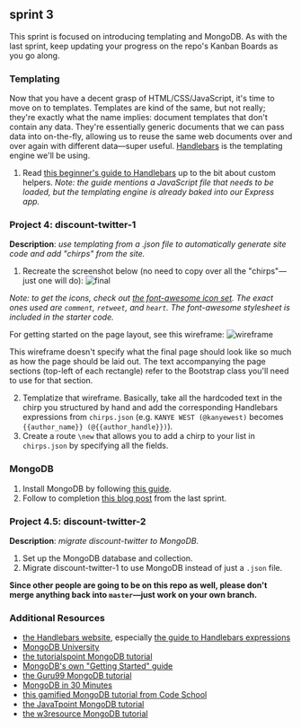 ## sprint 3
This sprint is focused on introducing templating and MongoDB. As with the last sprint, keep updating your progress on the repo's Kanban Boards as you go along.

### Templating
Now that you have a decent grasp of HTML/CSS/JavaScript, it's time to move on to templates. Templates are kind of the same, but not really; they're exactly what the name implies: document templates that don't contain any data. They're essentially generic documents that we can pass data into on-the-fly, allowing us to reuse the same web documents over and over again with different data&mdash;super useful. [Handlebars](https://handlebarsjs.com/) is the templating engine we'll be using.
1. Read [this beginner's guide to Handlebars](https://www.sitepoint.com/a-beginners-guide-to-handlebars/) up to the bit about custom helpers. *Note: the guide mentions a JavaScript file that needs to be loaded, but the templating engine is already baked into our Express app.*

### Project 4: discount-twitter-1
__Description__: *use templating from a .json file to automatically generate site code and add "chirps" from the site.*
1. Recreate the screenshot below (no need to copy over all the "chirps"&mdash;just one will do):
![final](https://github.com/sumeet-bansal/tse-training/blob/master/sprint-3/reference/final.png "final")

*Note: to get the icons, check out [the font-awesome icon set](https://fontawesome.com/icons?d=gallery&m=free). The exact ones used are `comment`, `retweet`, and `heart`. The font-awesome stylesheet is included in the starter code.*

For getting started on the page layout, see this wireframe:
![wireframe](https://github.com/sumeet-bansal/tse-training/blob/master/sprint-3/reference/wireframe.png "wireframe")

This wireframe doesn't specify what the final page should look like so much as how the page should be laid out. The text accompanying the page sections (top-left of each rectangle) refer to the Bootstrap class you'll need to use for that section.

2. Templatize that wireframe. Basically, take all the hardcoded text in the chirp you structured by hand and add the corresponding Handlebars expressions from `chirps.json` (e.g. `KANYE WEST (@kanyewest)` becomes `{{author_name}} (@{{author_handle}})`).
3. Create a route `\new` that allows you to add a chirp to your list in `chirps.json` by specifying all the fields.

### MongoDB
1. Install MongoDB by following [this guide](https://docs.mongodb.com/manual/administration/install-community/).
2. Follow to completion [this blog post](https://zellwk.com/blog/crud-express-mongodb/) from the last sprint.

### Project 4.5: discount-twitter-2
__Description__: *migrate discount-twitter to MongoDB.*
1. Set up the MongoDB database and collection.
2. Migrate discount-twitter-1 to use MongoDB instead of just a `.json` file.

__Since other people are going to be on this repo as well, please don't merge anything back into `master`&mdash;just work on your own branch.__

### Additional Resources
+ [the Handlebars website](https://handlebarsjs.com/), especially [the guide to Handlebars expressions](https://handlebarsjs.com/expressions.html)
+ [MongoDB University](https://university.mongodb.com/)
+ [the tutorialspoint MongoDB tutorial](https://www.tutorialspoint.com/mongodb/index.htm)
+ [MongoDB's own "Getting Started" guide](https://docs.mongodb.com/manual/tutorial/getting-started/)
+ [the Guru99 MongoDB tutorial](https://www.guru99.com/mongodb-tutorials.html)
+ [MongoDB in 30 Minutes](https://www.youtube.com/watch?v=pWbMrx5rVBE)
+ [this gamified MongoDB tutorial from Code School](https://www.codeschool.com/courses/the-magical-marvels-of-mongodb)
+ [the JavaTpoint MongoDB tutorial](https://www.javatpoint.com/mongodb-tutorial)
+ [the w3resource MongoDB tutorial](https://www.w3resource.com/mongodb/introduction-mongodb.php)